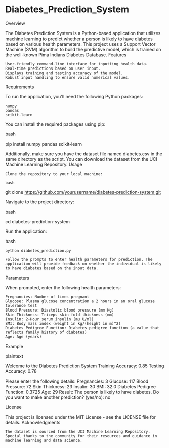 # Diabetes_Prediction_System

Overview

The Diabetes Prediction System is a Python-based application that utilizes machine learning to predict whether a person is likely to have diabetes based on various health parameters. This project uses a Support Vector Machine (SVM) algorithm to build the predictive model, which is trained on the well-known Pima Indians Diabetes Database.
Features

    User-friendly command-line interface for inputting health data.
    Real-time predictions based on user input.
    Displays training and testing accuracy of the model.
    Robust input handling to ensure valid numerical values.

Requirements

To run the application, you'll need the following Python packages:

    numpy
    pandas
    scikit-learn

You can install the required packages using pip:

bash

pip install numpy pandas scikit-learn

Additionally, make sure you have the dataset file named diabetes.csv in the same directory as the script. You can download the dataset from the UCI Machine Learning Repository.
Usage

    Clone the repository to your local machine:

    bash

git clone https://github.com/yourusername/diabetes-prediction-system.git

Navigate to the project directory:

bash

cd diabetes-prediction-system

Run the application:

bash

    python diabetes_prediction.py

    Follow the prompts to enter health parameters for prediction. The application will provide feedback on whether the individual is likely to have diabetes based on the input data.

Parameters

When prompted, enter the following health parameters:

    Pregnancies: Number of times pregnant
    Glucose: Plasma glucose concentration a 2 hours in an oral glucose tolerance test
    Blood Pressure: Diastolic blood pressure (mm Hg)
    Skin Thickness: Triceps skin fold thickness (mm)
    Insulin: 2-Hour serum insulin (mu U/ml)
    BMI: Body mass index (weight in kg/(height in m)^2)
    Diabetes Pedigree Function: Diabetes pedigree function (a value that reflects family history of diabetes)
    Age: Age (years)

Example

plaintext

Welcome to the Diabetes Prediction System
Training Accuracy: 0.85
Testing Accuracy: 0.78

Please enter the following details:
Pregnancies: 3
Glucose: 117
Blood Pressure: 72
Skin Thickness: 23
Insulin: 30
BMI: 32.0
Diabetes Pedigree Function: 0.3725
Age: 29
Result: The person is likely to have diabetes.
Do you want to make another prediction? (yes/no): no

License

This project is licensed under the MIT License - see the LICENSE file for details.
Acknowledgments

    The dataset is sourced from the UCI Machine Learning Repository.
    Special thanks to the community for their resources and guidance in machine learning and data science.

